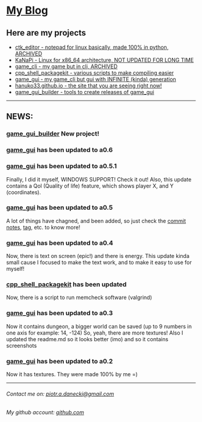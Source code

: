 # [My Blog](https://github.com/Hanuko33/hanuko33.github.io)

## Here are my projects
+ [ctk_editor - notepad for linux basically, made 100% in python, ARCHIVED](https://github.com/Hanuko33/ctk_editor) 
+ [KaNaPi - Linux for x86_64 architecture, NOT UPDATED FOR LONG TIME](https://github.com/jdanecki/kanapi64)
+ [game_cli - my game but in cli, ARCHIVED](https://github.com/Hanuko33/game_cli)
+ [cpp_shell_packagekit - various scripts to make compiling easier](https://github.com/Hanuko33/cpp_shell_packagekit)
+ [game_gui - my game_cli but gui with INFINITE (kinda) generation](https://github.com/Hanuko33/game_gui)
+ [hanuko33.github.io - the site that you are seeing right now!](https://github.com/Hanuko33/hanuko33.github.io)
+ [game_gui_builder - tools to create releases of game_gui](https://github.com/Hanuko33/game_gui_builder)

---
## NEWS:

### [game_gui_builder](https://github.com/Hanuko33/game_gui_builder) New project!

### [game_gui](https://github.com/Hanuko33/game_gui) has been updated to a0.6

### [game_gui](https://github.com/Hanuko33/game_gui) has been updated to a0.5.1
Finally, I did it myself, WINDOWS SUPPORT! Check it out! Also, this update contains a Qol (Quality of life) feature, which shows player X, and Y (coordinates).

### [game_gui](https://github.com/Hanuko33/game_gui) has been updated to a0.5
A lot of things have chagned, and been added, so just check the [commit notes](https://github.com/Hanuko33/game_gui/commit/055d0c9c91a652e3b1ab095bbea0678a23f11cc1), [tag](https://github.com/Hanuko33/game_gui/releases/tag/a0.5), etc. to know more!

### [game_gui](https://github.com/Hanuko33/game_gui) has been updated to a0.4
Now, there is text on screen (epic!) and there is energy.
This update kinda small cause I focused to make the text work, and to make it easy to use for myself!

### [cpp_shell_packagekit](https://github.com/Hanuko33/cpp_shell_packagekit) has been updated
Now, there is a script to run memcheck software (valgrind)

### [game_gui](https://github.com/Hanuko33/game_gui) has been updated to a0.3
Now it contains dungeon, a bigger world can be saved (up to 9 numbers in one axis for example: 14, -124)
So, yeah, there are more textures!
Also I updated the readme.md so it looks better (imo) and so it contains screenshots

### [game_gui](https://github.com/Hanuko33/game_gui) has been updated to a0.2
Now it has textures. They were made 100% by me =)

---
###### Contact me on: piotr.a.danecki@gmail.com
###### My github account: [github.com](https://github.com/Hanuko33)
